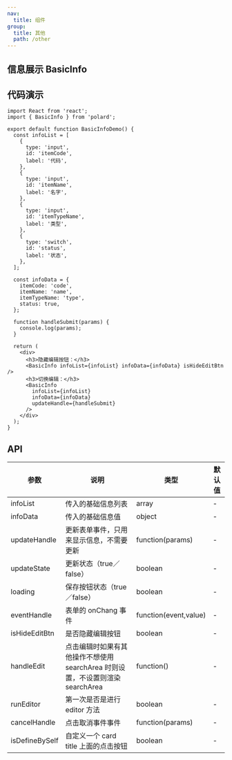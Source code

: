 ```yaml
---
nav:
  title: 组件
group:
  title: 其他
  path: /other
---
```


## 信息展示 BasicInfo

## 代码演示

```tsx
import React from 'react';
import { BasicInfo } from 'polard';

export default function BasicInfoDemo() {
  const infoList = [
    {
      type: 'input',
      id: 'itemCode',
      label: '代码',
    },
    {
      type: 'input',
      id: 'itemName',
      label: '名字',
    },
    {
      type: 'input',
      id: 'itemTypeName',
      label: '类型',
    },
    {
      type: 'switch',
      id: 'status',
      label: '状态',
    },
  ];

  const infoData = {
    itemCode: 'code',
    itemName: 'name',
    itemTypeName: 'type',
    status: true,
  };

  function handleSubmit(params) {
    console.log(params);
  }

  return (
    <div>
      <h3>隐藏编辑按钮：</h3>
      <BasicInfo infoList={infoList} infoData={infoData} isHideEditBtn />
      <h3>切换编辑：</h3>
      <BasicInfo
        infoList={infoList}
        infoData={infoData}
        updateHandle={handleSubmit}
      />
    </div>
  );
}
```

## API

| 参数           | 说明                                                                          | 类型                  | 默认值 |
| -------------- | ----------------------------------------------------------------------------- | --------------------- | ------ |
| infoList       | 传入的基础信息列表                                                            | array                 | -      |
| infoData       | 传入的基础信息值                                                              | object                | -      |
| updateHandle   | 更新表单事件，只用来显示信息，不需要更新                                      | function(params)      | -      |
| updateState    | 更新状态（true／false）                                                       | boolean               | -      |
| loading        | 保存按钮状态（true／false）                                                   | boolean               | -      |
| eventHandle    | 表单的 onChang 事件                                                           | function(event,value) | -      |
| isHideEditBtn  | 是否隐藏编辑按钮                                                              | boolean               | -      |
| handleEdit     | 点击编辑时如果有其他操作不想使用 searchArea 时则设置，不设置则渲染 searchArea | function()            | -      |
| runEditor      | 第一次是否是进行 editor 方法                                                  | boolean               | -      |
| cancelHandle   | 点击取消事件事件                                                              | function(params)      | -      |
| isDefineBySelf | 自定义一个 card title 上面的点击按钮                                          | boolean               | -      |
